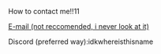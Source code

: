 How to contact me!!11

[E-mail (not reccomended, i never look at it)](mailto:hellothisisuport77967966868@gmail.com)

Discord (preferred way):idkwhereisthisname
